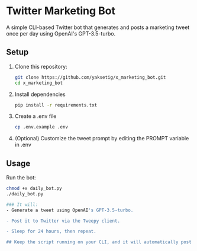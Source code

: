 # Twitter Marketing Bot

A simple CLI-based Twitter bot that generates and posts a marketing tweet once per day using OpenAI's GPT-3.5-turbo.

## Setup

1. Clone this repository:
   ```bash
   git clone https://github.com/yaksetig/x_marketing_bot.git
   cd x_marketing_bot

2. Install dependencies
   ```bash
   pip install -r requirements.txt
   
3. Create a .env file
   ```bash
   cp .env.example .env

5. (Optional) Customize the tweet prompt by editing the PROMPT variable in .env

## Usage

Run the bot:

   ```bash
   chmod +x daily_bot.py
   ./daily_bot.py

### It will:
- Generate a tweet using OpenAI's GPT-3.5-turbo.

- Post it to Twitter via the Tweepy client.

- Sleep for 24 hours, then repeat.

## Keep the script running on your CLI, and it will automatically post one marketing tweet per day.
